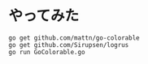 やってみた
==========

~~~ { .sh }
go get github.com/mattn/go-colorable
go get github.com/Sirupsen/logrus
go run GoColorable.go
~~~

